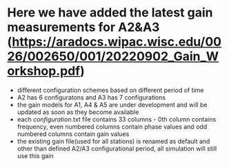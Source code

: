# Here we have added the latest gain measurements for A2&A3 (https://aradocs.wipac.wisc.edu/0026/002650/001/20220902_Gain_Workshop.pdf)
  - different configuration schemes based on different period of time
  - A2 has 6 configuratons and A3 has 7 configurations
  - the gain models for A1, A4 & A5 are under development and will be updated as soon as they become available
  - each *configuration*.txt file contains 33 columns - 0th column contains frequency, even numbered columns contain phase values and odd numbered columns contain gain values
  - the existing gain file(used for all stations) is renamed as default and other than defined A2/A3 configurational period, all simulation will still use this gain

  
